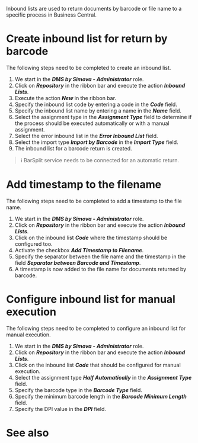 

Inbound lists are used to return documents by barcode or file name to a specific process in Business Central.

# Create inbound list for return by barcode 
The following steps need to be completed to create an inbound list.

1. We start in the _**DMS by Simova - Administrator**_ role.
2. Click on _**Repository**_ in the ribbon bar and execute the action _**Inbound Lists**_.
3. Execute the action _**New**_ in the ribbon bar.
4. Specify the inbound list code by entering a code in the _**Code**_ field.
5. Specify the inbound list name by entering a name in the _**Name**_ field.
6. Select the assignment type in the _**Assignment Type**_ field to determine if the process should be executed automatically or with a manual assignment.
7. Select the error inbound list in the _**Error Inbound List**_ field.
8. Select the import type _**Import by Barcode**_ in the _**Import Type**_ field.
9. The inbound list for a barcode return is created.

> :information_source: BarSplit service needs to be connected for an automatic return.

# Add timestamp to the filename
The following steps need to be completed to add a timestamp to the file name.

1. We start in the _**DMS by Simova - Administrator**_ role.
2. Click on _**Repository**_ in the ribbon bar and execute the action _**Inbound Lists**_.
3. Click on the inbound list _**Code**_ where the timestamp should be configured too.
4. Activate the checkbox _**Add Timestamp to Filename**_.
5. Specify the separator between the file name and the timestamp in the field _**Separator between Barcode and Timestamp**_.
6. A timestamp is now added to the file name for documents returned by barcode.

# Configure inbound list for manual execution
The following steps need to be completed to configure an inbound list for manual execution.

1. We start in the _**DMS by Simova - Administrator**_ role.
2. Click on _**Repository**_ in the ribbon bar and execute the action _**Inbound Lists**_.
3. Click on the inbound list _**Code**_ that should be configured for manual execution.
4. Select the assignment type _**Half Automatically**_ in the _**Assignment Type**_ field.
5. Specify the barcode type in the _**Barcode Type**_ field.
6. Specify the minimum barcode length in the _**Barcode Minimum Length**_ field.
7. Specify the DPI value in the _**DPI**_ field.

# See also

